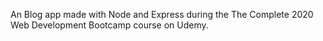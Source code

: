 An Blog app made with Node and Express during the The Complete 2020 Web Development Bootcamp course on Udemy.
